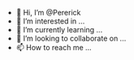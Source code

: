 - 👋 Hi, I’m @Pererick
- 👀 I’m interested in ...
- 🌱 I’m currently learning ...
- 💞️ I’m looking to collaborate on ...
- 📫 How to reach me ...

<!---
Pererick/Pererick is a ✨ special ✨ repository because its `README.md` (this file) appears on your GitHub profile.
You can click the Preview link to take a look at your changes.
--->
